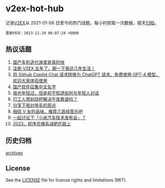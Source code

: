 # v2ex-hot-hub

 记录[V2EX](https://www.v2ex.com/)从 2021-01-06 日至今的热门话题。每小时抓取一次数据，按天[归档](archives)。

`更新时间：2023-12-29 06:07:24 +0800`

## 热议话题

1. [国产车机迭代速度是真的快](https://www.v2ex.com/t/1004012)
1. [注册 V2EX 五年了，聊一下我这几年生活！](https://www.v2ex.com/t/1004101)
1. [将 Github Copilot Chat 请求转换为 ChatGPT 请求，免费使用 GPT-4 模型，欢迎大家体验使用](https://www.v2ex.com/t/1004009)
1. [国产软件征集中文名字](https://www.v2ex.com/t/1004053)
1. [我也年轻过，但是却不知道如何与年轻人对话](https://www.v2ex.com/t/1004081)
1. [打工人带焖烧杯解决午饭靠谱吗？](https://www.v2ex.com/t/1003998)
1. [分享下我对电车的观点](https://www.v2ex.com/t/1004059)
1. [相信 V 友的品味，推荐几首纯音乐吧](https://www.v2ex.com/t/1004049)
1. [一起讨论下「小米汽车技术发布会」？](https://www.v2ex.com/t/1004118)
1. [2023，程序员佛系减肥在路上](https://www.v2ex.com/t/1003992)

## 历史归档

[archives](archives)

## License

See the [LICENSE](LICENSE) file for license rights and limitations (MIT).
